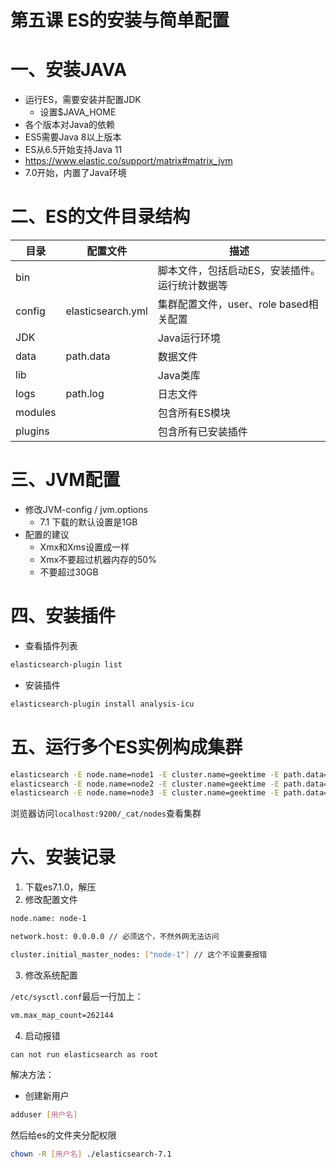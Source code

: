 # 第五课 ES的安装与简单配置

# 一、安装JAVA

- 运行ES，需要安装并配置JDK
  - 设置$JAVA_HOME
- 各个版本对Java的依赖
- ES5需要Java 8以上版本
- ES从6.5开始支持Java 11
- https://www.elastic.co/support/matrix#matrix_jvm
- 7.0开始，内置了Java环境

# 二、ES的文件目录结构

|目录|配置文件|描述|
|-|-|-|
|bin||脚本文件，包括启动ES，安装插件。运行统计数据等|
|config|elasticsearch.yml|集群配置文件，user、role based相关配置|
|JDK||Java运行环境|
|data|path.data|数据文件|
|lib||Java类库|
|logs|path.log|日志文件|
|modules||包含所有ES模块|
|plugins||包含所有已安装插件|

# 三、JVM配置

- 修改JVM-config / jvm.options
  - 7.1 下载的默认设置是1GB
- 配置的建议
  - Xmx和Xms设置成一样
  - Xmx不要超过机器内存的50%
  - 不要超过30GB

# 四、安装插件

- 查看插件列表
  
```sh
elasticsearch-plugin list
```

- 安装插件

```sh
elasticsearch-plugin install analysis-icu
```

# 五、运行多个ES实例构成集群

```sh
elasticsearch -E node.name=node1 -E cluster.name=geektime -E path.data=node1_data -d
elasticsearch -E node.name=node2 -E cluster.name=geektime -E path.data=node2_data -d
elasticsearch -E node.name=node3 -E cluster.name=geektime -E path.data=node3_data -d
```

浏览器访问`localhost:9200/_cat/nodes`查看集群

# 六、安装记录

1. 下载es7.1.0，解压
2. 修改配置文件
```sh
node.name: node-1

network.host: 0.0.0.0 // 必须这个，不然外网无法访问

cluster.initial_master_nodes: ["node-1"] // 这个不设置要报错
```

3. 修改系统配置

`/etc/sysctl.conf`最后一行加上：

```sh
vm.max_map_count=262144
```

4. 启动报错

`can not run elasticsearch as root`

解决方法：

- 创建新用户

```sh
adduser [用户名]
```

然后给es的文件夹分配权限

```sh
chown -R [用户名] ./elasticsearch-7.1
```
